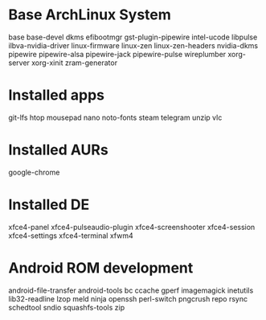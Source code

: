 # Base ArchLinux System
base
base-devel
dkms
efibootmgr
gst-plugin-pipewire
intel-ucode
libpulse
ilbva-nvidia-driver
linux-firmware
linux-zen
linux-zen-headers
nvidia-dkms
pipewire
pipewire-alsa
pipewire-jack
pipewire-pulse
wireplumber
xorg-server
xorg-xinit
zram-generator

# Installed apps
git-lfs
htop
mousepad
nano
noto-fonts
steam
telegram
unzip
vlc

# Installed AURs
google-chrome

# Installed DE
xfce4-panel
xfce4-pulseaudio-plugin
xfce4-screenshooter
xfce4-session
xfce4-settings
xfce4-terminal
xfwm4

# Android ROM development
android-file-transfer
android-tools
bc
ccache
gperf
imagemagick
inetutils
lib32-readline
lzop
meld
ninja
openssh
perl-switch
pngcrush
repo
rsync
schedtool
sndio
squashfs-tools
zip

